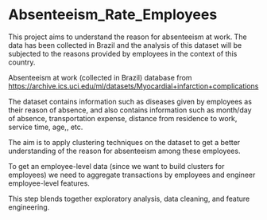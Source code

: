 # Absenteeism_Rate_Employees

This project aims to understand the reason for absenteeism at work. The data has been collected in Brazil and the analysis of this dataset will be subjected to the reasons provided by employees in the context of this country.

Absenteeism at work (collected in Brazil) database from https://archive.ics.uci.edu/ml/datasets/Myocardial+infarction+complications

The dataset contains information such as diseases given by employees as their reason of absence, and also contains information such as month/day of absence, transportation expense, distance from residence to work, service time, age,, etc.

The aim is to apply clustering techniques on the dataset to get a better understanding of the reason for absenteeism among these employees.

To get an employee-level data (since we want to build clusters for employees) we need to aggregate transactions by employees and engineer employee-level features.

This step blends together exploratory analysis, data cleaning, and feature engineering.
